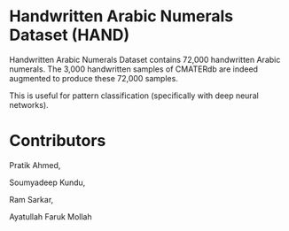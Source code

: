 # Handwritten Arabic Numerals Dataset (HAND)
Handwritten Arabic Numerals Dataset contains 72,000 handwritten Arabic numerals. The 3,000 handwritten samples of CMATERdb are indeed augmented to produce these 72,000 samples. 

This is useful for pattern classification (specifically with deep neural networks).

# Contributors
Pratik Ahmed, 

Soumyadeep Kundu, 

Ram Sarkar, 

Ayatullah Faruk Mollah
